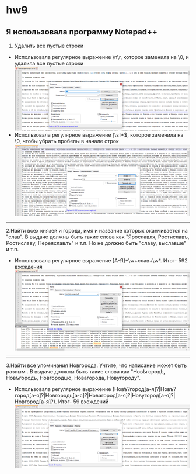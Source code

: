 # hw9
Я использовала программу Notepad++
------------------------------------
1. Удалить все пустые строки
* Использовала регулярное выражение \n\r, которое заменила на \0, и удалила все пустые строки
![](https://github.com/kitaasha/hw9/blob/master/3.png)
* Использовала регулярное выражение [\s]*$, которое заменила на \0, чтобы убрать пробелы в начале строк
![](https://github.com/kitaasha/hw9/blob/master/4.png)
----------------------------------------
2.Найти всех князей и города, имя и название которых оканчивается на "слав". В выдаче должны быть такие слова как "Ярославля, Ростиславъ, Ростиславу, Переяславлъ" и т.п. Но не должно быть "славу, выславше" и т.п. 
* Использовала регулярное выражение [А-Я]+\w+слав+\w*. Итог- 592 вхождения
![](https://github.com/kitaasha/hw9/blob/master/1.png)
-------------------------------------
3.Найти все упоминания Новгорода. Учтите, что написание может быть разным . В выдаче должны быть такие слова как "Новѣгородѣ, Новъгородъ, Новгородцю, Новагорода, Новугороду". 
* Использовала регулярное выражение (Новѣ?город[а-я]?|Новъ?город[а-я]?|Новгородц[а-я]?|Новагород[а-я]?|Новугород[а-я]?|Новгород[а-я]?). Итог- 59 вхождений
![](https://github.com/kitaasha/hw9/blob/master/2.png)
